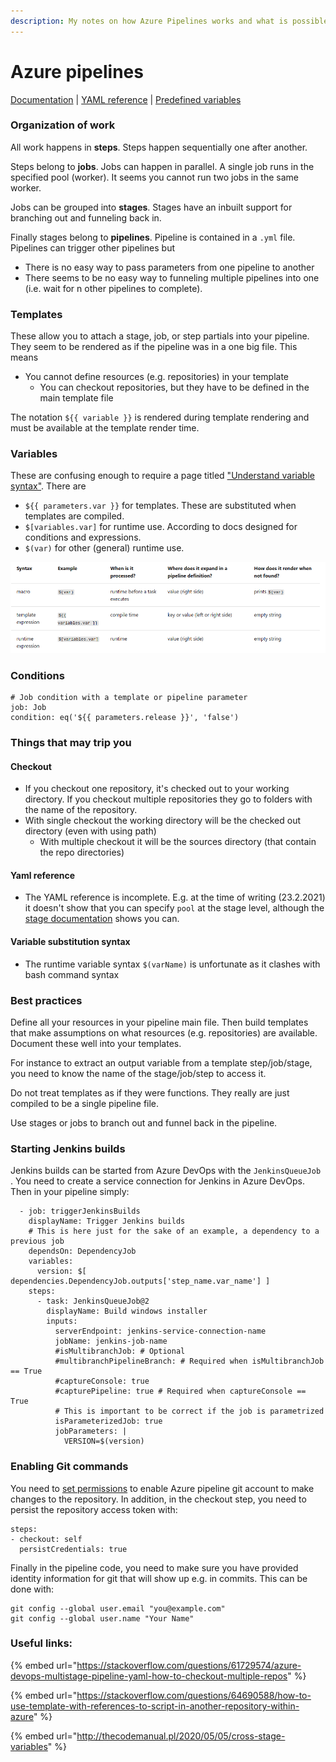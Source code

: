 ```yaml
---
description: My notes on how Azure Pipelines works and what is possible with it.
---
```


# Azure pipelines

[Documentation](https://docs.microsoft.com/en-us/azure/devops/pipelines/?view=azure-devops)  \|  [YAML reference](https://docs.microsoft.com/en-us/azure/devops/pipelines/yaml-schema?view=azure-devops&tabs=schema%2Cparameter-schema) \| [Predefined variables](https://docs.microsoft.com/en-us/azure/devops/pipelines/build/variables?view=azure-devops&tabs=yaml)

### Organization of work

All work happens in **steps**. Steps happen sequentially one after another. 

Steps belong to **jobs**. Jobs can happen in parallel. A single job runs in the specified pool \(worker\). It seems you cannot run two jobs in the same worker.

Jobs can be grouped into **stages**. Stages have an inbuilt support for branching out and funneling back in.

Finally stages belong to **pipelines**. Pipeline is contained in a `.yml` file. Pipelines can trigger other pipelines but

* There is no easy way to pass parameters from one pipeline to another
* There seems to be no easy way to funneling multiple pipelines into one \(i.e. wait for n other pipelines to complete\).

### Templates

These allow you to attach a stage, job, or step partials into your pipeline. They seem to be rendered as if the pipeline was in a one big file. This means

* You cannot define resources \(e.g. repositories\) in your template
  * You can checkout repositories, but they have to be defined in the main template file

The notation `${{ variable }}` is rendered during template rendering and must be available at the template render time.

### Variables

These are confusing enough to require a page titled ["Understand variable syntax"](https://docs.microsoft.com/en-us/azure/devops/pipelines/process/variables?view=azure-devops&tabs=yaml%2Cbatch#understand-variable-syntax). There are

* `${{ parameters.var }}` for templates. These are substituted when templates are compiled.
* `$[variables.var]` for runtime use. According to docs designed for conditions and expressions.
* `$(var)` for other \(general\) runtime use.

![A table aiming to explain the variable syntaxes](../.gitbook/assets/image%20%281%29.png)

### Conditions

```text
# Job condition with a template or pipeline parameter
job: Job
condition: eq('${{ parameters.release }}', 'false')
```

### Things that may trip you

#### Checkout

* If you checkout one repository, it's checked out to your working directory. If you checkout multiple repositories they go to folders with the name of the repository.
* With single checkout the working directory will be the checked out directory \(even with using path\)
  * With multiple checkout it will be the sources directory \(that contain the repo directories\)

#### Yaml reference

* The YAML reference is incomplete. E.g. at the time of writing \(23.2.2021\) it doesn't show that you can specify `pool` at the stage level, although the [stage documentation](https://docs.microsoft.com/en-us/azure/devops/pipelines/process/stages?view=azure-devops&tabs=yaml) shows you can.

#### Variable substitution syntax

* The runtime variable syntax `$(varName)` is unfortunate as it clashes with bash command syntax

### Best practices

Define all your resources in your pipeline main file. Then build templates that make assumptions on what resources \(e.g. repositories\) are available. Document these well into your templates. 

For instance to extract an output variable from a template step/job/stage, you need to know the name of the stage/job/step to access it.

Do not treat templates as if they were functions. They really are just compiled to be a single pipeline file.

Use stages or jobs to branch out and funnel back in the pipeline.

### Starting Jenkins builds

Jenkins builds can be started from Azure DevOps with the `JenkinsQueueJob` . You need to create a service connection for Jenkins in Azure DevOps. Then in your pipeline simply:

```text
  - job: triggerJenkinsBuilds
    displayName: Trigger Jenkins builds
    # This is here just for the sake of an example, a dependency to a previous job
    dependsOn: DependencyJob
    variables:
      version: $[ dependencies.DependencyJob.outputs['step_name.var_name'] ]
    steps:
      - task: JenkinsQueueJob@2
        displayName: Build windows installer
        inputs:
          serverEndpoint: jenkins-service-connection-name
          jobName: jenkins-job-name
          #isMultibranchJob: # Optional
          #multibranchPipelineBranch: # Required when isMultibranchJob == True
          #captureConsole: true
          #capturePipeline: true # Required when captureConsole == True
          # This is important to be correct if the job is parametrized
          isParameterizedJob: true
          jobParameters: |
            VERSION=$(version)

```

### Enabling Git commands

You need to [set permissions](https://docs.microsoft.com/en-us/azure/devops/pipelines/scripts/git-commands?view=azure-devops&tabs=yaml) to enable Azure pipeline git account to make changes to the repository. In addition, in the checkout step, you need to persist the repository access token with:

```text
steps:
- checkout: self
  persistCredentials: true
```

Finally in the pipeline code, you need to make sure you have provided identity information for git that will show up e.g. in commits. This can be done with:

```text
git config --global user.email "you@example.com"
git config --global user.name "Your Name"
```

### Useful links:

{% embed url="https://stackoverflow.com/questions/61729574/azure-devops-multistage-pipeline-yaml-how-to-checkout-multiple-repos" %}

{% embed url="https://stackoverflow.com/questions/64690588/how-to-use-template-with-references-to-script-in-another-repository-within-azure" %}

{% embed url="http://thecodemanual.pl/2020/05/05/cross-stage-variables" %}



